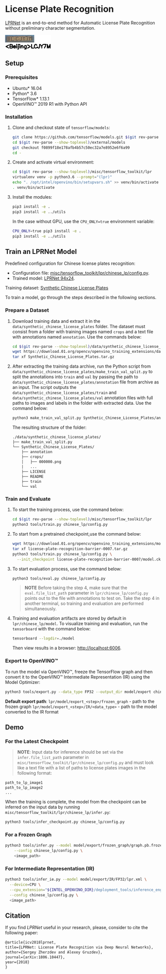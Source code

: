 # License Plate Recognition

[LPRNet](https://arxiv.org/abs/1806.10447) is an end-to-end method for Automatic License Plate Recognition without preliminary character segmentation.

![](./lpr.png)

## Setup

### Prerequisites

* Ubuntu\* 16.04
* Python\* 3.6
* TensorFlow\* 1.13.1
* OpenVINO™ 2019 R1 with Python API

### Installation

1. Clone and checkout state of `tensorflow/models`:
    ```bash
    git clone https://github.com/tensorflow/models.git $(git rev-parse --show-toplevel)/external/models
    cd $(git rev-parse --show-toplevel)/external/models
    git checkout f0899f18e178afb4b57c50ec32a7e8952e6f6a99
    cd -
    ```

2. Create and activate virtual environment:

    ```bash
    cd $(git rev-parse --show-toplevel)/misc/tensorflow_toolkit/lpr
    virtualenv venv -p python3.6 --prompt="(lpr)"
    echo ". /opt/intel/openvino/bin/setupvars.sh" >> venv/bin/activate
    . venv/bin/activate
    ```

3. Install the modules:

    ```bash
    pip3 install -e .
    pip3 install -e ../utils
    ```

    In the case without GPU, use the `CPU_ONLY=true` environment variable:

    ```bash
    CPU_ONLY=true pip3 install -e .
    pip3 install -e ../utils
    ```

## Train an LPRNet Model

Predefined configuration for Chinese license plates recognition:

* Configuration file: [misc/tensorflow_toolkit/lpr/chinese_lp/config.py](chinese_lp/config.py).
* Trained model: [LPRNet 94x24](https://download.01.org/opencv/openvino_training_extensions/models/license_plate_recognition/license-plate-recognition-barrier-0007.tar.gz).

Training dataset: [Synthetic Chinese License Plates](https://download.01.org/opencv/openvino_training_extensions/datasets/license_plate_recognition/Synthetic_Chinese_License_Plates.tar.gz)

To train a model, go through the steps described in the following sections.

### Prepare a Dataset

1. Download training data and extract it in the `data/synthetic_chinese_license_plates` folder. The dataset must consist from a folder with training images named `crops` and a text file with annotations named `annotation`. Use the commands below:

    ```bash
    cd $(git rev-parse --show-toplevel)/data/synthetic_chinese_license_plates
    wget https://download.01.org/opencv/openvino_training_extensions/datasets/license_plate_recognition/Synthetic_Chinese_License_Plates.tar.gz
    tar xf Synthetic_Chinese_License_Plates.tar.gz
    ```

2. After extracting the training data archive, run the Python script from
    `data/synthetic_chinese_license_plates/make_train_val_split.py` to split the annotations into `train` and `val` by passing the path to `data/synthetic_chinese_license_plates/annotation`
    file from archive as an input. The script outputs the `data/synthetic_chinese_license_plates/train` and
    `data/synthetic_chinese_license_plates/val` annotation files with full paths to images and labels in the folder
    with extracted data.
    Use the command below:

    ```bash
    python3 make_train_val_split.py Synthetic_Chinese_License_Plates/annotation
    ```

    The resulting structure of the folder:

    ```
    ./data/synthetic_chinese_license_plates/
    ├── make_train_val_split.py
    └── Synthetic_Chinese_License_Plates/
        ├── annotation
        ├── crops/
        │   ├── 000000.png
        |   ...
        ├── LICENSE
        ├── README
        ├── train
        └── val
    ```

### Train and Evaluate

1. To start the training process, use the command below:

    ```bash
    cd $(git rev-parse --show-toplevel)/misc/tensorflow_toolkit/lpr
    python3 tools/train.py chinese_lp/config.py
    ```

2. To start from a pretrained checkpoint,use the command below:

    ```bash
    wget https://download.01.org/opencv/openvino_training_extensions/models/license_plate_recognition/license-plate-recognition-barrier-0007.tar.gz
    tar xf license-plate-recognition-barrier-0007.tar.gz
    python3 tools/train.py chinese_lp/config.py \
      --init_checkpoint license-plate-recognition-barrier-0007/model.ckpt
    ```

3. To start evaluation process, use the command below:

    ```bash
    python3 tools/eval.py chinese_lp/config.py
    ```

    > **NOTE** Before taking the step 4, make sure that the `eval.file_list_path` parameter in
    `lpr/chinese_lp/config.py` points out to the file with
    annotations to test on. Take the step 4 in another terminal, so training and
    evaluation are performed simultaneously.

4. Training and evaluation artifacts are stored by default in `lpr/chinese_lp/model`.
   To visualize training and evaluation, run the `tensorboard` with the command below:

    ```bash
    tensorboard --logdir=./model
    ```

    Then view results in a browser: [http://localhost:6006](http://localhost:6006).

### Export to OpenVINO™

To run the model via OpenVINO™, freeze the TensorFlow graph and
then convert it to the OpenVINO™ Intermediate Representation (IR) using the Model Optimizer:

```Bash
python3 tools/export.py --data_type FP32 --output_dir model/export chinese_lp/config.py
```

**Default export path**:
`lpr/model/export_<step>/frozen_graph` - path to the frozen graph
`lpr/model/export_<step>/IR/<data_type>` - path to the model converted to the IR format

## Demo

### For the Latest Checkpoint

> **NOTE**: Input data for inference should be set via the `infer.file_list_path` parameter in
`misc/tensorflow_toolkit/lpr/chinese_lp/config.py` and must look like a text file
with a list of paths to license plates images in the following format:

```
path_to_lp_image1
path_to_lp_image2
...
```

When the training is complete, the model from the checkpoint can be inferred on the
input data by running `misc/tensorflow_toolkit/lpr/chinese_lp/infer.py`:

```Bash
python3 tools/infer_checkpoint.py chinese_lp/config.py
```

### For a Frozen Graph

```Bash
python3 tools/infer.py --model model/export/frozen_graph/graph.pb.frozen \
    --config chinese_lp/config.py \
    <image_path>
```

### For Intermediate Representation (IR)

```Bash
python3 tools/infer_ie.py --model model/export/IR/FP32/lpr.xml \
  --device=CPU \
  --cpu_extension="${INTEL_OPENVINO_DIR}/deployment_tools/inference_engine/lib/intel64/libcpu_extension_avx2.so" \
  --config chinese_lp/config.py \
  <image_path>
```

## Citation

If you find *LPRNet* useful in your research, please, consider to cite the following paper:

```
@article{icv2018lprnet,
title={LPRNet: License Plate Recognition via Deep Neural Networks},
author={Sergey Zherzdev and Alexey Gruzdev},
journal={arXiv:1806.10447},
year={2018}
}
```
